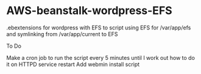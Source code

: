 # AWS-beanstalk-wordpress-EFS
.ebextensions for wordpress with EFS to script using EFS for /var/app/efs and symlinking from /var/app/current to EFS

To Do

Make a cron job to run the script every 5 minutes until I work out how to do it on HTTPD service restart
Add webmin install script
